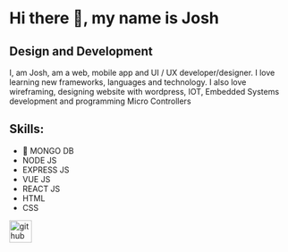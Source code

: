 # Hi there 👋, my name is Josh
## Design and Development
I, am Josh, am a web, mobile app and UI / UX developer/designer. I love learning new frameworks, languages and technology. I also love wireframing, designing website with wordpress, IOT, Embedded Systems development and programming Micro Controllers

## Skills: 
 - 🔭 MONGO DB 
 - NODE JS 
 - EXPRESS JS
 - VUE JS 
 - REACT JS
 - HTML
 - CSS


[<img src='https://cdn.jsdelivr.net/npm/simple-icons@3.0.1/icons/github.svg' alt='github' height='40'>](https://github.com/jeso001)  

  
